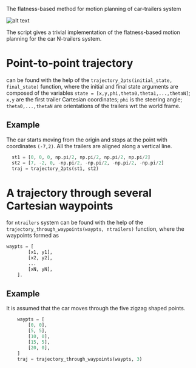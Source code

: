 The flatness-based method for motion planning of car-trailers system

![alt text](img/anim.gif)

The script gives a trivial implementation of the flatness-based motion planning for the car N-trailers system. 

# Point-to-point trajectory
can be found with the help of the `trajectory_2pts(initial_state, final_state)` function, where the initial and 
final state arguments are composed of the variables `state = [x,y,phi,theta0,theta1,...,thetaN]`; 
`x,y` are the first trailer Cartesian coordinates; `phi` is the steering angle; `theta0,...,thetaN` are orientations of the trailers wrt the world frame. 

## Example
The car starts moving from the origin and stops at the point with coordinates `(-7,2)`. All the trailers are aligned along a vertical line.

```python
  st1 = [0, 0, 0, np.pi/2, np.pi/2, np.pi/2, np.pi/2]
  st2 = [7, -2, 0, -np.pi/2, -np.pi/2, -np.pi/2, -np.pi/2]
  traj = trajectory_2pts(st1, st2)
```

# A trajectory through several Cartesian waypoints
for `ntrailers` system can be found with the help of the `trajectory_through_waypoints(waypts, ntrailers)` function, where the waypoints formed as
```python
waypts = [
        [x1, y1],
        [x2, y2],
        ...
        [xN, yN],
    ].
```

## Example
It is assumed that the car moves through the five zigzag shaped points.
```python
    waypts = [
        [0, 0],
        [5, 5],
        [10, 0],
        [15, 5],
        [20, 0],
    ]
    traj = trajectory_through_waypoints(waypts, 3)
```
